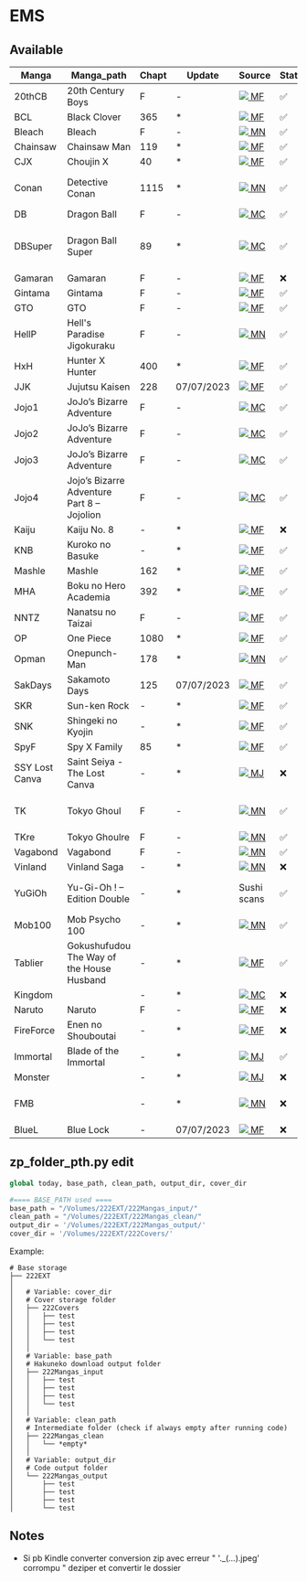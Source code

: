 # EMS

## Available


| Manga          | Manga_path                                 | Chapt | Update     | Source                                                                                                           | Statut | Commentaire                          |
| -------------- | ------------------------------------------ | ----- | ---------- | ---------------------------------------------------------------------------------------------------------------- | ------ | ------------------------------------ |
| 20thCB         | 20th Century Boys                          | F     | \-         | <a href="http://fanfox.net"><img src="https://favicon.malsync.moe/?domain=http://fanfox.net"> MF</a>             | ✅      |                                      |
| BCL            | Black Clover                               | 365   | \*         | <a href="http://fanfox.net"><img src="https://favicon.malsync.moe/?domain=http://fanfox.net"> MF</a>             | ✅      |                                      |
| Bleach         | Bleach                                     | F     | \-         | <a href="https://manganato.com"><img src="https://favicon.malsync.moe/?domain=https://manganato.com"> MN</a>     | ✅      |                                      |
| Chainsaw       | Chainsaw Man                               | 119   | \*         | <a href="http://fanfox.net"><img src="https://favicon.malsync.moe/?domain=http://fanfox.net"> MF</a>             | ✅      |                                      |
| CJX            | Choujin X                                  | 40    | \*         | <a href="http://fanfox.net"><img src="https://favicon.malsync.moe/?domain=http://fanfox.net"> MF</a>             | ✅      |                                      |
| Conan          | Detective Conan                            | 1115  | \*         | <a href="https://manganato.com"><img src="https://favicon.malsync.moe/?domain=https://manganato.com"> MN</a>     | ✅      | Vol.3 End Of Volume Bonus Page       |
| DB             | Dragon Ball                                | F     | \-         | <a href="https://mangaclash.com/"><img src="https://favicon.malsync.moe/?domain=https://mangaclash.com/"> MC</a> | ✅      |                                      |
| DBSuper        | Dragon Ball Super                          | 89    | \*         | <a href="https://mangaclash.com/"><img src="https://favicon.malsync.moe/?domain=https://mangaclash.com/"> MC</a> | ✅      | Chapitre 34 image corrompue à delete |
| Gamaran        | Gamaran                                    | F     | \-         | <a href="http://fanfox.net"><img src="https://favicon.malsync.moe/?domain=http://fanfox.net"> MF</a>             | ❌      |                                      |
| Gintama        | Gintama                                    | F     | \-         | <a href="http://fanfox.net"><img src="https://favicon.malsync.moe/?domain=http://fanfox.net"> MF</a>             | ✅      |                                      |
| GTO            | GTO                                        | F     | \-         | <a href="http://fanfox.net"><img src="https://favicon.malsync.moe/?domain=http://fanfox.net"> MF</a>             | ✅      |                                      |
| HellP          | Hell's Paradise Jigokuraku                 | F     | \-         | <a href="https://manganato.com"><img src="https://favicon.malsync.moe/?domain=https://manganato.com"> MN</a>     | ✅      |                                      |
| HxH            | Hunter X Hunter                            | 400   | \*         | <a href="http://fanfox.net"><img src="https://favicon.malsync.moe/?domain=http://fanfox.net"> MF</a>             | ✅      |                                      |
| JJK            | Jujutsu Kaisen                             | 228   | 07/07/2023 | <a href="http://fanfox.net"><img src="https://favicon.malsync.moe/?domain=http://fanfox.net"> MF</a>             | ✅      |                                      |
| Jojo1          | JoJo’s Bizarre Adventure                   | F     | \-         | <a href="https://mangaclash.com/"><img src="https://favicon.malsync.moe/?domain=https://mangaclash.com/"> MC</a> | ✅      |                                      |
| Jojo2          | JoJo’s Bizarre Adventure                   | F     | \-         | <a href="https://mangaclash.com/"><img src="https://favicon.malsync.moe/?domain=https://mangaclash.com/"> MC</a> | ✅      | Rename les couvertures               |
| Jojo3          | JoJo’s Bizarre Adventure                   | F     | \-         | <a href="https://mangaclash.com/"><img src="https://favicon.malsync.moe/?domain=https://mangaclash.com/"> MC</a> | ✅      | Rename les couvertures               |
| Jojo4          | Jojo’s Bizarre Adventure Part 8 – Jojolion | F     | \-         | <a href="https://mangaclash.com/"><img src="https://favicon.malsync.moe/?domain=https://mangaclash.com/"> MC</a> | ✅      | Rename les couvertures               |
| Kaiju          | Kaiju No. 8                                | \-    | \*         | <a href="http://fanfox.net"><img src="https://favicon.malsync.moe/?domain=http://fanfox.net"> MF</a>             | ❌      |                                      |
| KNB            | Kuroko no Basuke                           | \-    | \*         | <a href="http://fanfox.net"><img src="https://favicon.malsync.moe/?domain=http://fanfox.net"> MF</a>             | ✅      |                                      |
| Mashle         | Mashle                                     | 162   | \*         | <a href="http://fanfox.net"><img src="https://favicon.malsync.moe/?domain=http://fanfox.net"> MF</a>             | ✅      |                                      |
| MHA            | Boku no Hero Academia                      | 392   | \*         | <a href="http://fanfox.net"><img src="https://favicon.malsync.moe/?domain=http://fanfox.net"> MF</a>             | ✅      |                                      |
| NNTZ           | Nanatsu no Taizai                          | F     | \-         | <a href="http://fanfox.net"><img src="https://favicon.malsync.moe/?domain=http://fanfox.net"> MF</a>             | ✅      |                                      |
| OP             | One Piece                                  | 1080  | \*         | <a href="http://fanfox.net"><img src="https://favicon.malsync.moe/?domain=http://fanfox.net"> MF</a>             | ✅      |                                      |
| Opman          | Onepunch-Man                               | 178   | \*         | <a href="https://manganato.com"><img src="https://favicon.malsync.moe/?domain=https://manganato.com"> MN</a>     | ✅      |                                      |
| SakDays        | Sakamoto Days                              | 125   | 07/07/2023 | <a href="http://fanfox.net"><img src="https://favicon.malsync.moe/?domain=http://fanfox.net"> MF</a>             | ✅      |                                      |
| SKR            | Sun-ken Rock                               | \-    | \*         | <a href="http://fanfox.net"><img src="https://favicon.malsync.moe/?domain=http://fanfox.net"> MF</a>             | ✅      |                                      |
| SNK            | Shingeki no Kyojin                         | \-    | \*         | <a href="http://fanfox.net"><img src="https://favicon.malsync.moe/?domain=http://fanfox.net"> MF</a>             | ✅      |                                      |
| SpyF           | Spy X Family                               | 85    | \*         | <a href="http://fanfox.net"><img src="https://favicon.malsync.moe/?domain=http://fanfox.net"> MF</a>             | ✅      |                                      |
| SSY Lost Canva | Saint Seiya - The Lost Canva               | \-    | \*         | <a href="https://mangajar.com/"><img src="https://favicon.malsync.moe/?domain=https://mangajar.com/"> MJ</a>     | ❌      |                                      |
| TK             | Tokyo Ghoul                                | F     | \-         | <a href="https://manganato.com"><img src="https://favicon.malsync.moe/?domain=https://manganato.com"> MN</a>     | ✅      | renomer 2 derniers chapt             |
| TKre           | Tokyo Ghoulre                              | F     | \-         | <a href="https://manganato.com"><img src="https://favicon.malsync.moe/?domain=https://manganato.com"> MN</a>     | ✅      |                                      |
| Vagabond       | Vagabond                                   | F     | \-         | <a href="https://manganato.com"><img src="https://favicon.malsync.moe/?domain=https://manganato.com"> MN</a>     | ✅      |                                      |
| Vinland        | Vinland Saga                               | \-    | \*         | <a href="https://manganato.com"><img src="https://favicon.malsync.moe/?domain=https://manganato.com"> MN</a>     | ❌      |                                      |
| YuGiOh         | Yu-Gi-Oh ! – Edition Double                | \-    | \*         | Sushi scans                                                                                                      | ✅      | Directement convertir en kindle      |
| Mob100         | Mob Psycho 100                             | \-    | \*         | <a href="https://manganato.com"><img src="https://favicon.malsync.moe/?domain=https://manganato.com"> MN</a>     | ✅      |                                      |
| Tablier        | Gokushufudou The Way of the House Husband  | \-    | \*         | <a href="http://fanfox.net"><img src="https://favicon.malsync.moe/?domain=http://fanfox.net"> MF</a>             | ✅      |                                      |
| Kingdom        |                                            | \-    | \*         | <a href="https://mangaclash.com/"><img src="https://favicon.malsync.moe/?domain=https://mangaclash.com/"> MC</a> | ❌      |                                      |
| Naruto         | Naruto                                     | F     | \-         | <a href="http://fanfox.net"><img src="https://favicon.malsync.moe/?domain=http://fanfox.net"> MF</a>             | ❌      |                                      |
| FireForce      | Enen no Shouboutai                         | \-    | \*         | <a href="http://fanfox.net"><img src="https://favicon.malsync.moe/?domain=http://fanfox.net"> MF</a>             | ❌      |                                      |
| Immortal       | Blade of the Immortal                      | \-    | \*         | <a href="https://mangajar.com/"><img src="https://favicon.malsync.moe/?domain=https://mangajar.com/"> MJ</a>     | ✅      |                                      |
| Monster        |                                            | \-    | \*         | <a href="https://mangajar.com/"><img src="https://favicon.malsync.moe/?domain=https://mangajar.com/"> MJ</a>     | ❌      |                                      |
| FMB            |                                            | \-    | \*         | <a href="https://manganato.com"><img src="https://favicon.malsync.moe/?domain=https://manganato.com"> MN</a>     | ❌      | Rename 108.6 et 108.7                |
| BlueL          | Blue Lock                                  | \-    | 07/07/2023 | <a href="http://fanfox.net"><img src="https://favicon.malsync.moe/?domain=http://fanfox.net"> MF</a>             | ❌      |                                      |


## zp_folder_pth.py edit
```python
global today, base_path, clean_path, output_dir, cover_dir

#==== BASE_PATH used ====
base_path = "/Volumes/222EXT/222Mangas_input/"
clean_path = "/Volumes/222EXT/222Mangas_clean/"
output_dir = '/Volumes/222EXT/222Mangas_output/'
cover_dir = '/Volumes/222EXT/222Covers/'
```
Example:
```
# Base storage
├── 222EXT
│
│   # Variable: cover_dir  
│   # Cover storage folder  
│   ├── 222Covers
│   │   ├── test
│   │   ├── test
│   │   ├── test
│   │   └── test
│   │
│   # Variable: base_path 
│   # Hakuneko download output folder  
│   ├── 222Mangas_input
│   │   ├── test
│   │   ├── test
│   │   ├── test
│   │   └── test
│   │
│   # Variable: clean_path
│   # Intermediate folder (check if always empty after running code) 
│   ├── 222Mangas_clean
│   │   └── *empty*
│   │
│   # Variable: output_dir
│   # Code output folder  
│   └── 222Mangas_output
│       ├── test
│       ├── test
│       ├── test
│       └── test
```

## Notes
- Si pb Kindle converter conversion zip avec erreur " '._(...).jpeg' corrompu " deziper et convertir le dossier